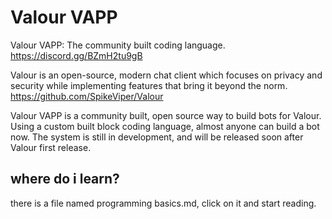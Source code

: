 # Valour VAPP
Valour VAPP: The community built coding language. https://discord.gg/BZmH2tu9gB

Valour is an open-source, modern chat client which focuses on privacy and security while implementing features that bring it beyond the norm.
https://github.com/SpikeViper/Valour

Valour VAPP is a community built, open source way to build bots for Valour. Using a custom built block coding language, almost anyone can build a bot now. The system is still in development, and will be released soon after Valour first release.

## where do i learn?
there is a file named programming basics.md, click on it and start reading.
